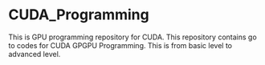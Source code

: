 # CUDA_Programming
This is GPU programming repository for CUDA.
This repository contains go to codes for CUDA GPGPU Programming.
This is from basic level to advanced level.

